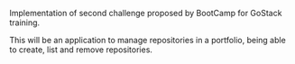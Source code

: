 Implementation of second challenge proposed by BootCamp for GoStack training.

This will be an application to manage repositories in a portfolio, being able to create, list and remove repositories.
